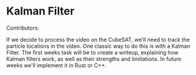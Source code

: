 # Kalman Filter

Contributors:

If we decide to process the video on the CubeSAT, we'll need to track the particle locations in the video. One classic way to do this is with a Kalman Filter. The first weeks task will be to create a writeup, explaining how Kalman filters work, as well as their strengths and limitations. In future weeks we'll implement it in Rust or C++.
